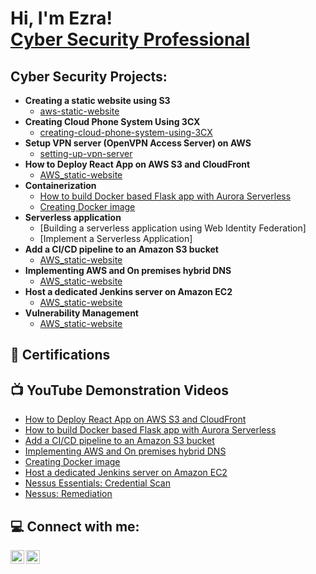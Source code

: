 <h1>Hi, I'm Ezra! <br/><a href="https://ezrahall.com/">Cyber Security Professional</a>
<h2>Cyber Security Projects:</h2>

- <b>Creating a static website using S3</b>
  - [aws-static-website](https://github.com/ezrahall1/aws-static-website)
- <b>Creating Cloud Phone System Using 3CX</b>
  - [creating-cloud-phone-system-using-3CX](https://github.com/ezrahall1/creating-cloud-phone-system-using-3CX)
- <b>Setup VPN server (OpenVPN Access Server) on AWS</b>
  - [setting-up-vpn-server](https://github.com/ezrahall1/setting-up-vpn-server)
- <b>How to Deploy React App on AWS S3 and CloudFront</b>
   - [AWS_static-website](https://github.com/ezrahall1/AWS_static-website)
- <b>Containerization</b>
  - [How to build Docker based Flask app with Aurora Serverless](https://github.com/ezrahall1/AWS_static-website)
  - [Creating Docker image](https://github.com/ezrahall1/AWS_static-website)
- <b>Serverless application</b>
  - [Building a serverless application using Web Identity Federation]
  - [Implement a Serverless Application]
- <b>Add a CI/CD pipeline to an Amazon S3 bucket</b>
  - [AWS_static-website](https://github.com/ezrahall1/AWS_static-website)  
- <b>Implementing AWS and On premises hybrid DNS</b>
   - [AWS_static-website](https://github.com/ezrahall1/AWS_static-website)
- <b>Host a dedicated Jenkins server on Amazon EC2</b>
   - [AWS_static-website](https://github.com/ezrahall1/AWS_static-website)  
- <b>Vulnerability Management</b>
  - [AWS_static-website](https://github.com/ezrahall1/AWS_static-website) 
 <h2>📄 Certifications</h2>
  
 <h2>📺 YouTube Demonstration Videos</h2>
  
- [How to Deploy React App on AWS S3 and CloudFront](https://youtu.be/hI2sZZBVLs0)
- [How to build Docker based Flask app with Aurora Serverless](https://youtu.be/DBxDYXgn-vs)
- [Add a CI/CD pipeline to an Amazon S3 bucket](https://youtu.be/iwx2R9J5h_c)
- [Implementing AWS and On premises hybrid DNS](https://youtu.be/_2io_n8mvjo)
- [Creating Docker image](https://youtu.be/YXjbYLgB4iA)  
- [Host a dedicated Jenkins server on Amazon EC2](https://youtu.be/mhXhpfkeBbM)
- [Nessus Essentials: Credential Scan](https://youtu.be/Fix3yxVxaLk)
- [Nessus: Remediation](https://youtu.be/cbSv_7XCwow)

<h2>💻 Connect with me:</h2>

[<img align="left" alt="JoshMadakor | YouTube" width="22px" src="https://cdn.jsdelivr.net/npm/simple-icons@v3/icons/youtube.svg" />][youtube]
[<img align="left" alt="JoshMadakor | LinkedIn" width="22px" src="https://cdn.jsdelivr.net/npm/simple-icons@v3/icons/linkedin.svg" />][linkedin]


[youtube]: https://www.youtube.com/channel/UCz0Wq4SxxdABzdKI-qhTJCg 
[linkedin]: https://linkedin.com/in/joshmadakor

